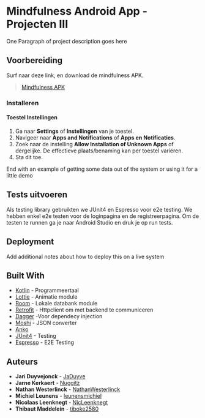 # Mindfulness Android App - Projecten III

One Paragraph of project description goes here

## Voorbereiding

Surf naar deze link, en download de mindfulness APK.
> [Mindfulness APK](https://drive.google.com/file/d/1xx4wGdRWcwuH9KaXlA9yspizGNjIgf3Y/view?usp=sharing)

### Installeren

#### Toestel Instellingen

1. Ga naar **Settings** of **Instellingen** van je toestel.
2. Navigeer naar **Apps and Notifications** of **Apps en Notificaties**.
3. Zoek naar de instelling **Allow Installation of Unknown Apps** of dergelijke. De effectieve plaats/benaming kan per toestel variëren.
4. Sta dit toe.


End with an example of getting some data out of the system or using it for a little demo

## Tests uitvoeren

Als testing library gebruikten we JUnit4 en Espresso voor e2e testing. We hebben enkel e2e testen voor de loginpagina en de registreerpagina. Om de testen te runnen ga je naar Android Studio en druk je op run tests.

## Deployment

Add additional notes about how to deploy this on a live system

## Built With

* [Kotlin](https://kotlinlang.org) - Programmeertaal
* [Lottie](https://airbnb.design/lottie/) - Animatie module
* [Room](https://developer.android.com/topic/libraries/architecture/room) - Lokale databank module
* [Retrofit](https://square.github.io/retrofit/) - Httpclient om met backend te communiceren
* [Dagger](https://google.github.io/dagger/) -Voor dependecy injection
* [Moshi](https://github.com/square/moshi) - JSON converter
* [Anko](https://github.com/Kotlin/anko) 
* [JUnit4](https://github.com/junit-team/junit4) - Testing
* [Espresso](https://github.com/googlesamples/android-testing/tree/master/ui/espresso) - E2E Testing

## Auteurs

* **Jari Duyvejonck** - [JaDuyve](https://github.com/JaDuyve)
* **Jarne Kerkaert** - [Nuggitz](https://github.com/Nuggitz)
* **Nathan Westerlinck** - [NathanWesterlinck](https://github.com/NathanWesterlinck)
* **Michiel Leunens** - [leunensmichiel](https://github.com/leunensmichiel)
* **Nicolaas Leenknegt** - [NicLeenknegt](https://github.com/NicLeenknegt)
* **Thibaut Maddelein** - [tiboke2580](https://github.com/tiboke2580)
